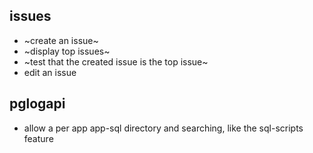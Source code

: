 ## issues

* ~create an issue~
* ~display top issues~
* ~test that the created issue is the top issue~
* edit an issue

## pglogapi

* allow a per app app-sql directory and searching, like the sql-scripts feature
